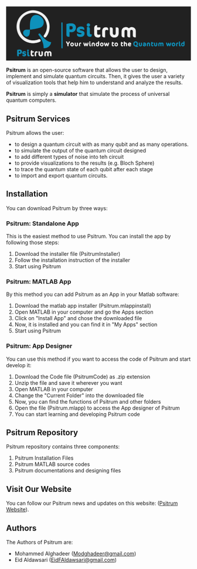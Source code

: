 ![Image](Documentation/Psitrum_Header.jpeg)


**Psitrum** is an open-source software that allows the user to design, implement and simulate quantum circuits. Then, it gives the user a variety of visualization tools that help him to understand and analyze the results.

**Psitrum** is simply a **simulator** that simulate the process of universal quantum computers. 


## Psitrum Services
Psitrum allows the user:
- to design a quantum circuit with as many qubit and as many operations.
- to simulate the output of the quantum circuit designed
- to add different types of noise into teh circuit
- to provide visualizations to the results (e.g. Bloch Sphere)
- to trace the quantum state of each qubit after each stage
- to import and export quantum circuits.
              
## Installation
You can download Psitrum by three ways:
### Psitrum: Standalone App
This is the easiest method to use Psitrum. You can install the app by following those steps:
1. Download the installer file (PsitrumInstaller)
2. Follow the installation instruction of the installer
3. Start using Psitrum

### Psitrum: MATLAB App
By this method you can add Psitrum as an App in your Matlab software:
1. Download the matlab app installer (Psitrum.mlappinstall)
2. Open MATLAB in your computer and go the Apps section
3. Click on "Install App" and chose the downloaded file
4. Now, it is installed and you can find it in "My Apps" section
5. Start using Psitrum

### Psitrum: App Designer
You can use this method if you want to access the code of Psitrum and start develop it:
1. Download the Code file (PsitrumCode) as .zip extension
2. Unzip the file and save it wherever you want
3. Open MATLAB in your computer
4. Change the "Current Folder" into the downloaded file
5. Now, you can find the functions of Psitrum and other folders 
6. Open the file (Psitrum.mlapp) to access the App designer of Psitrum
7. You can start learning and developing Psitrum code

## Psitrum Repository

Psitrum repository contains three components:
1. Psitrum Installation Files
2. Psitrum MATLAB source codes
3. Psitrum documentations and designing files

## Visit Our Website

You can follow our Psitrum news and updates on this website: ([Psitrum Website](https://github.com/Qiskit/qiskit-tutorials)).

## Authors

The Authors of Psitrum are:
- Mohammed Alghadeer (Modghadeer@gmail.com)
- Eid Aldawsari (EidFAldawsari@gmail.com)
